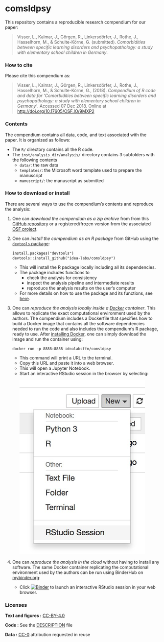 
<!-- README.md is generated from README.Rmd. Please edit that file -->

# comsldpsy

This repository contains a reproducible research compendium for our
paper:

> Visser, L., Kalmar, J., Görgen, R., Linkersdörfer, J., Rothe, J.,
> Hasselhorn, M., & Schulte-Körne, G. (submitted). *Comorbidities
> between specific learning disorders and psychopathology: a study with
> elementary school children in
Germany*.

<!-- Our pre-print is online here: -->

<!-- > Visser, L., Kalmar, J., Görgen, R., Linkersdörfer, J., Rothe, J., Hasselhorn, M., & Schulte-Körne, G. (submitted). *Comorbidities between specific learning disorders and psychopathology: a study with elementary school children in Germany*. , Accessed 07 Dec 2018. Online at  -->

### How to cite

Please cite this compendium as:

> Visser, L., Kalmar, J., Görgen, R., Linkersdörfer, J., Rothe, J.,
> Hasselhorn, M., & Schulte-Körne, G., (2018). *Compendium of R code and
> data for ‘Comorbidities between specific learning disorders and
> psychopathology: a study with elementary school children in Germany’*.
> Accessed 07 Dec 2018. Online at <http://doi.org/10.17605/OSF.IO/9MXP2>

### Contents

The compendium contains all data, code, and text associated with the
paper. It is organized as follows:

  - The `R/` directory contains all the R code.
  - The `inst/analysis_dir/analysis/` directory contains 3 subfolders
    with the following contents
      - `data/`: the raw data
      - `templates/`: the Microsoft word template used to prepare the
        manuscript
      - `manuscript/`: the manuscript as submitted

### How to download or install

There are several ways to use the compendium’s contents and reproduce
the analysis:

1.  One can *download the compendium as a zip archive* from from this
    [GitHub
    repository](https://github.com/idea-labs/comsldpsy/archive/master.zip)
    or a registered/frozen version from the associated [OSF
    project](https://osf.io/9mxp2/files).

2.  One can *install the compendium as an R package* from GitHub using
    the [`devtools`
    package](https://cran.r-project.org/web/packages/devtools/index.html):
    
        install.packages("devtools")
        devtools::install_github("idea-labs/comsldpsy")
    
      - This will install the R package locally including all its
        dependencies.
      - The package includes functions to
          - check the analysis for consistency
          - inspect the analysis pipeline and intermediate results
          - reproduce the analysis results on the user’s computer
      - For more details on how to use the package and its functions,
        see
        [here](https://idea-labs.github.io/comsldpsy/articles/comsldpsy.html).

3.  One can *reproduce the analysis locally inside a
    [Docker](https://www.docker.com/) container*. This allows to
    replicate the exact computational environment used by the authors.
    The compendium includes a Dockerfile that specifies how to build a
    Docker image that contains all the software dependencies needed to
    run the code and also includes the compendium’s R package, ready to
    use. After [installing
    Docker](https://docs.docker.com/install/#supported-platforms), one
    can simply download the image and run the container using:
    
        docker run -p 8888:8888 idealabsffm/comsldpsy
    
      - This command will print a URL to the terminal.
      - Copy this URL and paste it into a web browser.
      - This will open a Jupyter Notebook.
      - Start an interactive RStudio session in the browser by
        selecting:

<p align="center">

<img src="img/rstudio-session.jpg"/>

</p>

4.  One can *reproduce the analysis in the cloud* without having to
    install any software. The same Docker container replicating the
    computational environment used by the authors can be run using
    BinderHub on [mybinder.org](https://mybinder.org/):
    
      - Click
        [![Binder](https://mybinder.org/badge_logo.svg)](https://mybinder.org/v2/gh/idea-labs/comsldpsy/master?urlpath=rstudio)
        to launch an interactive RStudio session in your web browser.

### Licenses

**Text and figures :**
[CC-BY-4.0](http://creativecommons.org/licenses/by/4.0/)

**Code :** See the [DESCRIPTION](DESCRIPTION) file

**Data :** [CC-0](http://creativecommons.org/publicdomain/zero/1.0/)
attribution requested in reuse
